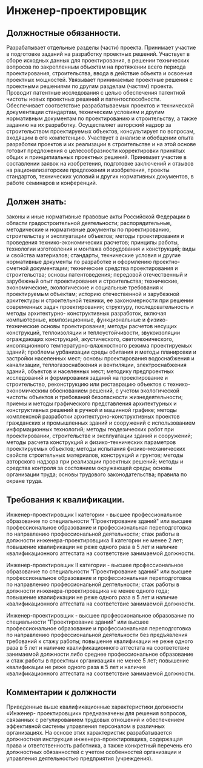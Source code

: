 # Инженер-проектировщик

## Должностные обязанности.
Разрабатывает отдельные разделы (части) проекта.
Принимает участие в подготовке заданий на разработку проектных решений.
Участвует в сборе исходных данных для проектирования, в решении технических
вопросов по закрепленным объектам на протяжении всего периода проектирования,
строительства, ввода в действие объекта и освоения проектных мощностей.
Увязывает принимаемые проектные решения с проектными решениями по другим
разделам (частям) проекта. Проводит патентные исследования с целью обеспечения
патентной чистоты новых проектных решений и патентоспособности. Обеспечивает
соответствие разрабатываемых проектов и технической документации стандартам,
техническим условиям и другим нормативным документам по проектированию и
строительству, а также заданию на их разработку. Осуществляет авторский надзор
за строительством проектируемых объектов, консультирует по вопросам, входящим
в его компетенцию. Участвует в анализе и обобщении опыта разработки проектов и
их реализации в строительстве и на этой основе готовит предложения о
целесообразности корректировки принятых общих и принципиальных проектных
решений. Принимает участие в составлении заявок на изобретения, подготовке
заключений и отзывов на рационализаторские предложения и изобретения, проекты
стандартов, технических условий и других нормативных документов, в работе
семинаров и конференций.

## Должен знать:
законы и иные нормативные правовые акты Российской Федерации
в области градостроительной деятельности; распорядительные, методические и
нормативные документы по проектированию, строительству и эксплуатации
объектов; методы проектирования и проведения технико-экономических расчетов;
принципы работы, технологии изготовления и монтажа оборудования и конструкций;
виды и свойства материалов; стандарты, технические условия и другие
нормативные документы по разработке и оформлению проектно-сметной
документации; технические средства проектирования и строительства; основы
патентоведения; передовой отечественный и зарубежный опыт проектирования и
строительства; технические, экономические, экологические и социальные
требования к проектируемым объектам; историю отечественной и зарубежной
архитектуры и строительной техники, ее закономерности при решении современных
задач проектирования; структуру, последовательность и методы архитектурно-
конструктивных разработок, включая компьютерные, композиционные,
функциональные и физико-технические основы проектирования; методы расчетов
несущих конструкций, теплоизоляции и теплоустойчивости, звукоизоляции
ограждающих конструкций, акустического, светотехнического, инсоляционного
температурно-влажностного режима проектируемых зданий; проблемы урбанизации
среды обитания и методы планировки и застройки населенных мест; основы
проектирования водоснабжения и канализации, теплогазоснабжения и вентиляции,
электроснабжения зданий, объектов и населенных мест; методику предпроектных
исследований и формирования заданий на проектирование и строительство,
реконструкцию или реставрацию объектов с технико-экономическим обоснованием
решений, с учетом экологической чистоты объектов и требований безопасности
жизнедеятельности; приемы и методы графического представления архитектурных и
конструктивных решений в ручной и машинной графике; методы комплексной
разработки архитектурно-конструктивных проектов гражданских и промышленных
зданий и сооружений с использованием информационных технологий; методы
геодезических работ при проектировании, строительстве и эксплуатации зданий и
сооружений; методы расчета конструкций и физико-технических параметров
проектируемых объектов; методы испытания физико-механических свойств
строительных материалов, конструкций и грунтов; методы авторского надзора при
реализации проектных решений; методы и средства контроля за состоянием
окружающей среды; основы организации труда; основы трудового законодательства;
правила по охране труда.

## Требования к квалификации.
Инженер-проектировщик I категории - высшее профессиональное образование по
специальности "Проектирование зданий" или высшее профессиональное образование
и профессиональная переподготовка по направлению профессиональной
деятельности; стаж работы в должности инженера-проектировщика II категории не
менее 2 лет; повышение квалификации не реже одного раза в 5 лет и наличие
квалификационного аттестата на соответствие занимаемой должности.

Инженер-проектировщик II категории - высшее профессиональное образование по
специальности "Проектирование зданий" или высшее профессиональное образование
и профессиональная переподготовка по направлению профессиональной
деятельности; стаж работы в должности инженера-проектировщика не менее одного
года; повышение квалификации не реже одного раза в 5 лет и наличие
квалификационного аттестата на соответствие занимаемой должности.

Инженер-проектировщик - высшее профессиональное образование по специальности
"Проектирование зданий" или высшее профессиональное образование и
профессиональная переподготовка по направлению профессиональной деятельности
без предъявления требований к стажу работы; повышение квалификации не реже
одного раза в 5 лет и наличие квалификационного аттестата на соответствие
занимаемой должности либо среднее профессиональное образование и стаж работы в
проектных организациях не менее 5 лет; повышение квалификации не реже одного
раза в 5 лет и наличие квалификационного аттестата на соответствие занимаемой
должности.

## Комментарии к должности

Приведенные выше квалификационные характеристики должности «Инженер-
проектировщик» предназначены для решения вопросов, связанных с регулированием
трудовых отношений и обеспечением эффективной системы управления персоналом в
различных организациях. На основе этих характеристик разрабатывается
должностная инструкция инженера-проектировщика, содержащая права и
ответственность работника, а также конкретный перечень его должностных
обязанностей с учетом особенностей организации и управления деятельностью
предприятия (учреждения).

